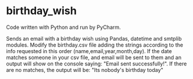 # birthday_wish
Code written with Python and run by PyCharm.

Sends an email with a birthday wish using Pandas, datetime and smtplib modules.
Modify the birthday.csv file adding the strings according to the info requested in this order (name,email,year,month,day).
If the date matches someone in your csv file, and email will be sent to them and an output will show on the console saying: "Email sent successfully!".
If there are no matches, the output will be: "Its nobody's birthday today"
